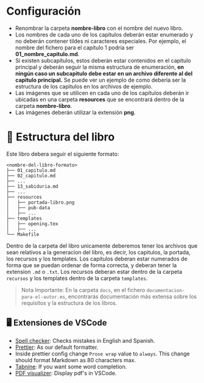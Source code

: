 # Configuración

- Renombrar la carpeta **nombre-libro** con el nombre del nuevo libro.
- Los nombres de cada uno de los capítulos deberán estar enumerado y no deberán
  contener tildes ni caracteres especiales. Por ejemplo, el nombre del fichero para
  el capítulo 1 podría ser **01_nombre_capitulo.md**.
- Si existen subcapítulos, estos deberán estar contenidos en el capítulo
  principal y deberán seguir la misma estructura de enumeración, **en ningún caso
  un subcapitulo debe estar en un archivo diferente al del capitulo principal.**
  Se puede ver un ejemplo de como debería ser la estructura de los capitulos en los archivos de ejemplo.
- Las imágenes que se utilicen en cada uno de los capítulos deberán ir
  ubicadas en una carpeta **resources** que se encontrará dentro de la
  carpeta **nombre-libro**.
- Las imágenes deberán utilizar la extensión **png**.


# 📁 Estructura del libro

Este libro debera seguir el siguiente formato:

```
<nombre-del-libro-formato>
├── 01_capitulo.md
├── 02_capitulo.md
├── ...
├── 13_sabiduria.md
├── ...
├── resources
│   ├── portada-libro.png
│   ├── pub-data
│   ├── ...
├── templates
│   ├── opening.tex
│   ├── ...
└── Makefile
```

Dentro de la carpeta del libro unicamente deberemos tener los archivos que sean relativos a la generacion del libro, es decir, los capitulos, la portada, los recursos y los templates. Los capitulos deberan estar numerados de forma que se puedan ordenar de forma correcta, y deberan tener la extension `.md` o `.txt`. Los recursos deberan estar dentro de la carpeta `recursos` y los templates dentro de la carpeta `templates`.

> Nota Importante:
> En la carpeta `docs`, en el fichero `documentacion-para-el-autor.ms`, encontrarás documentación más extensa sobre los requisitos y la estructura de los libros.

## 🖥 Extensiones de VSCode

-   [Spell checker](https://marketplace.visualstudio.com/items?itemName=streetsidesoftware.code-spell-checker):
    Checks mistakes in English and Spanish.
-   [Prettier](https://marketplace.visualstudio.com/items?itemName=esbenp.prettier-vscode):
    As our default formatter.
  -   Inside prettier config change `Prose wrap` value to `always`. This change
      should format Markdown as 80 characters max.
-   [Tabnine](https://www.tabnine.com/install/vscode): If you want some word
    completion.
-   [PDF visualizer](https://marketplace.visualstudio.com/items?itemName=tomoki1207.pdf):
    Display pdf's in VSCode.